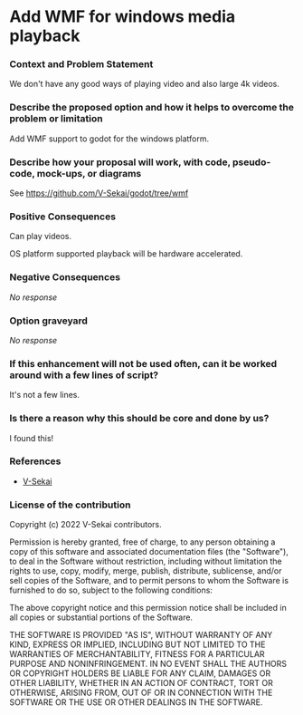 # Add WMF for windows media playback 

### Context and Problem Statement

We don't have any good ways of playing video and also large 4k videos.

### Describe the proposed option and how it helps to overcome the problem or limitation

Add WMF support to godot for the windows platform.

### Describe how your proposal will work, with code, pseudo-code, mock-ups, or diagrams

See https://github.com/V-Sekai/godot/tree/wmf

### Positive Consequences

Can play videos.

OS platform supported playback will be hardware accelerated.

### Negative Consequences

_No response_

### Option graveyard

_No response_

### If this enhancement will not be used often, can it be worked around with a few lines of script?

It's not a few lines.

### Is there a reason why this should be core and done by us?

I found this!

### References

- [V-Sekai](https://v-sekai.org/)


### License of the contribution

Copyright (c) 2022 V-Sekai contributors.

Permission is hereby granted, free of charge, to any person obtaining a copy of this software and associated documentation files (the "Software"), to deal in the Software without restriction, including without limitation the rights to use, copy, modify, merge, publish, distribute, sublicense, and/or sell copies of the Software, and to permit persons to whom the Software is furnished to do so, subject to the following conditions:

The above copyright notice and this permission notice shall be included in all copies or substantial portions of the Software.

THE SOFTWARE IS PROVIDED "AS IS", WITHOUT WARRANTY OF ANY KIND, EXPRESS OR IMPLIED, INCLUDING BUT NOT LIMITED TO THE WARRANTIES OF MERCHANTABILITY, FITNESS FOR A PARTICULAR PURPOSE AND NONINFRINGEMENT. IN NO EVENT SHALL THE AUTHORS OR COPYRIGHT HOLDERS BE LIABLE FOR ANY CLAIM, DAMAGES OR OTHER LIABILITY, WHETHER IN AN ACTION OF CONTRACT, TORT OR OTHERWISE, ARISING FROM, OUT OF OR IN CONNECTION WITH THE SOFTWARE OR THE USE OR OTHER DEALINGS IN THE SOFTWARE.
